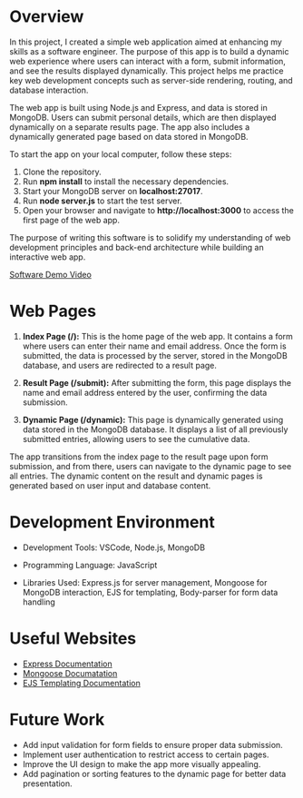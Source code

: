 # Overview

In this project, I created a simple web application aimed at enhancing my skills as a software engineer. The purpose of this app is to build a dynamic web experience where users can interact with a form, submit information, and see the results displayed dynamically. This project helps me practice key web development concepts such as server-side rendering, routing, and database interaction.

The web app is built using Node.js and Express, and data is stored in MongoDB. Users can submit personal details, which are then displayed dynamically on a separate results page. The app also includes a dynamically generated page based on data stored in MongoDB.

To start the app on your local computer, follow these steps:

1. Clone the repository.
1. Run **npm install** to install the necessary dependencies.
1. Start your MongoDB server on **localhost:27017**.
1. Run **node server.js** to start the test server.
1. Open your browser and navigate to **http://localhost:3000** to access the first page of the web app.

The purpose of writing this software is to solidify my understanding of web development principles and back-end architecture while building an interactive web app.

[Software Demo Video](https://youtu.be/jC3QntZoh_A)

# Web Pages

1. **Index Page (/):** This is the home page of the web app. It contains a form where users can enter their name and email address. Once the form is submitted, the data is processed by the server, stored in the MongoDB database, and users are redirected to a result page.

1. **Result Page (/submit):** After submitting the form, this page displays the name and email address entered by the user, confirming the data submission.

1. **Dynamic Page (/dynamic):** This page is dynamically generated using data stored in the MongoDB database. It displays a list of all previously submitted entries, allowing users to see the cumulative data.

The app transitions from the index page to the result page upon form submission, and from there, users can navigate to the dynamic page to see all entries. The dynamic content on the result and dynamic pages is generated based on user input and database content.

# Development Environment

- Development Tools: VSCode, Node.js, MongoDB

- Programming Language: JavaScript
- Libraries Used: Express.js for server management, Mongoose for MongoDB interaction, EJS for templating, Body-parser for form data handling

# Useful Websites

- [Express Documentation](https://expressjs.com/)
- [Mongoose Documatation](https://mongoosejs.com/docs/)
- [EJS Templating Documentation](https://ejs.co/)

# Future Work

- Add input validation for form fields to ensure proper data submission.
- Implement user authentication to restrict access to certain pages.
- Improve the UI design to make the app more visually appealing.
- Add pagination or sorting features to the dynamic page for better data presentation.
